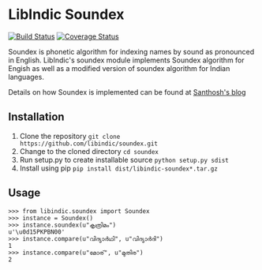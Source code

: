 # LibIndic Soundex

[![Build Status](https://travis-ci.org/libindic/soundex.svg?branch=master)](https://travis-ci.org/libindic/soundex)
[![Coverage Status](https://coveralls.io/repos/github/libindic/soundex/badge.svg?branch=master)](https://coveralls.io/github/libindic/soundex?branch=master)

Soundex is phonetic algorithm for indexing names by sound as pronounced in
English. LibIndic's soundex module implements Soundex algorithm for Engish as
well as a modified version of soundex algorithm for Indian languages.

Details on how Soundex is implemented can be found at
[Santhosh's blog](http://thottingal.in/blog/2009/07/26/indicsoundex/)

## Installation
1. Clone the repository `git clone https://github.com/libindic/soundex.git`
2. Change to the cloned directory `cd soundex`
3. Run setup.py to create installable source `python setup.py sdist`
3. Install using pip `pip install dist/libindic-soundex*.tar.gz`

## Usage
```
>>> from libindic.soundex import Soundex
>>> instance = Soundex()
>>> instance.soundex(u"കൃത്രിമം")
u'\u0d15PKPBN00'
>>> instance.compare(u"വിദ്യാർഥി", u"വിദ്യാർദി")
1
>>> instance.compare(u"മോര്", u"മുതിര")
2
```
